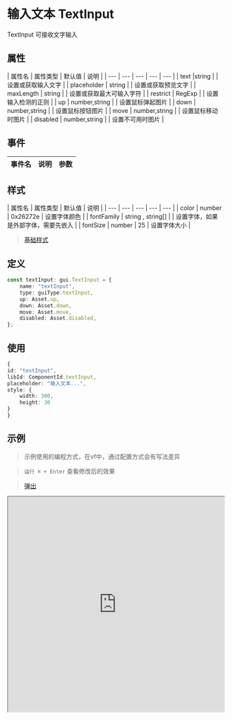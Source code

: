 # 输入文本 TextInput


TextInput 可接收文字输入

## 属性

| 属性名 | 属性类型 | 默认值 | 说明 |
| --- | --- | --- | --- | --- |
| text |string |  | 设置或获取输入文字 |
| placeholder | string |  | 设置或获取预览文字 |
| maxLength | string |  | 设置或获取最大可输入字符 |
| restrict | RegExp | | 设置输入检测的正则 |
| up | number,string |  | 设置鼠标弹起图片 |
| down | number,string |  | 设置鼠标按钮图片 |
| move | number,string | | 设置鼠标移动时图片 |
| disabled | number,string |  | 设置不可用时图片 |

## 事件

| 事件名  | 说明 | 参数 |
| --- | --- | --- |

## 样式

| 属性名 | 属性类型 | 默认值 | 说明 |
| --- | --- | --- | --- | --- |
| color | number | 0x26272e | 设置字体颜色 |
| fontFamily | string , string[] |  | 设置字体，如果是外部字体，需要先嵌入 |
| fontSize | number | 25 | 设置字体大小 |

> [基础样式](/handbook/style.html#样式)

## 定义
``` ts
const textInput: gui.TextInput = {
    name: "textInput",
    type: guiType.textInput,
    up: Asset.up,
    down: Asset.down,
    move: Asset.move,
    disabled: Asset.disabled,
};
```

## 使用
``` ts
{
id: "textInput",
libId: ComponentId.textInput,
placeholder: "输入文本...",
style: {
    width: 300,
    height: 30
}
}
```

## 示例

> 示例使用的编程方式，在vf中，通过配置方式会有写法差异

> `运行 ⌘ + Enter` 查看修改后的效果

> [弹出](https://vipkid-edu.github.io/vf-gui-docs/play/#example/TestTextInput)

<iframe src="https://vipkid-edu.github.io/vf-gui-docs/play/#example/TestTextInput" height="500" width="100%"></iframe>